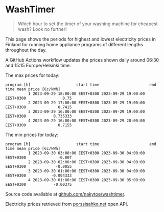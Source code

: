 
# WashTimer

> Which hour to set the timer of your washing machine for cheapest wash? Look no further!

This page shows the periods for highest and lowest electricity prices in Finland 
for running home appliance programs of different lengths throughout the day. 

A GitHub Actions workflow updates the prices shown daily around 06:30 and 15:15 Europe/Helsinki time.

The max prices for today:

	program [h]                    start time                      end time mean price [€c/kWh]
	          1 2023-09-29 18:00:00 EEST+0300 2023-09-29 19:00:00 EEST+0300                0.75
	          2 2023-09-29 17:00:00 EEST+0300 2023-09-29 19:00:00 EEST+0300              0.7415
	          3 2023-09-29 16:00:00 EEST+0300 2023-09-29 19:00:00 EEST+0300            0.735333
	          4 2023-09-29 16:00:00 EEST+0300 2023-09-29 20:00:00 EEST+0300              0.7155

The min prices for today:

	program [h]                    start time                      end time mean price [€c/kWh]
	          1 2023-09-30 03:00:00 EEST+0300 2023-09-30 04:00:00 EEST+0300              -0.007
	          2 2023-09-30 02:00:00 EEST+0300 2023-09-30 04:00:00 EEST+0300             -0.0055
	          3 2023-09-30 01:00:00 EEST+0300 2023-09-30 04:00:00 EEST+0300           -0.004333
	          4 2023-09-30 01:00:00 EEST+0300 2023-09-30 05:00:00 EEST+0300            -0.00375


Source code available at [github.com/nakytoe/washtimer](https://github.com/nakytoe/washtimer).

Electricity prices retrieved from [porssisahko.net](https://porssisahko.net/api) open API.
